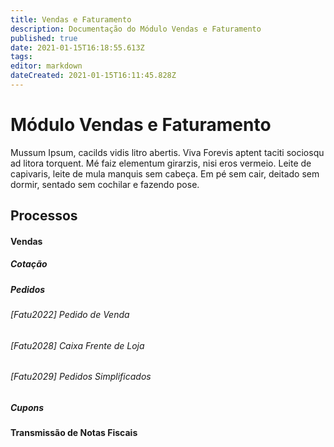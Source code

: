 ```yaml
---
title: Vendas e Faturamento
description: Documentação do Módulo Vendas e Faturamento
published: true
date: 2021-01-15T16:18:55.613Z
tags: 
editor: markdown
dateCreated: 2021-01-15T16:11:45.828Z
---
```


# Módulo Vendas e Faturamento

Mussum Ipsum, cacilds vidis litro abertis. Viva Forevis aptent taciti sociosqu ad litora torquent. Mé faiz elementum girarzis, nisi eros vermeio. Leite de capivaris, leite de mula manquis sem cabeça. Em pé sem cair, deitado sem dormir, sentado sem cochilar e fazendo pose.

## Processos
#### Vendas
##### Cotação
##### Pedidos
###### [Fatu2022] Pedido de Venda
###### [Fatu2028] Caixa Frente de Loja
###### [Fatu2029] Pedidos Simplificados
##### Cupons

#### Transmissão de Notas Fiscais

